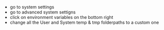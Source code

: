 - go to system settings
- go to advanced system settigns
- click on environment variables on the bottom right
- change all the User and System temp & tmp folderpaths to a custom one
